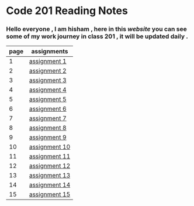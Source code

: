 # Code 201 Reading Notes

### Hello everyone , I am hisham , here in this *website* you can see some of my work journey in class 201 , it will be updated daily .

| **page**        | **assignments** |
| ----------- | ----------- |
| 1           | [assignment 1](https://hishamalnaji.github.io/reading-notes/class-01) |
| 2           | [assignment 2](https://hishamalnaji.github.io/reading-notes/class-02) |
| 3           | [assignment 3](https://hishamalnaji.github.io/reading-notes/class-03) |
| 4           | [assignment 4](https://hishamalnaji.github.io/reading-notes/class-04) |
| 5           | [assignment 5](https://hishamalnaji.github.io/reading-notes/class-05) |
| 6           | [assignment 6](https://hishamalnaji.github.io/reading-notes/class-06) |
| 7           | [assignment 7](https://hishamalnaji.github.io/reading-notes/class-07) |
| 8           | [assignment 8](https://hishamalnaji.github.io/reading-notes/class-08) |
| 9           | [assignment 9](https://hishamalnaji.github.io/reading-notes/class-09) |
| 10           | [assignment 10]() |
| 11           | [assignment 11]() |
| 12           | [assignment 12]() |
| 13           | [assignment 13]() |
| 14           | [assignment 14]() |
| 15           | [assignment 15]() |
